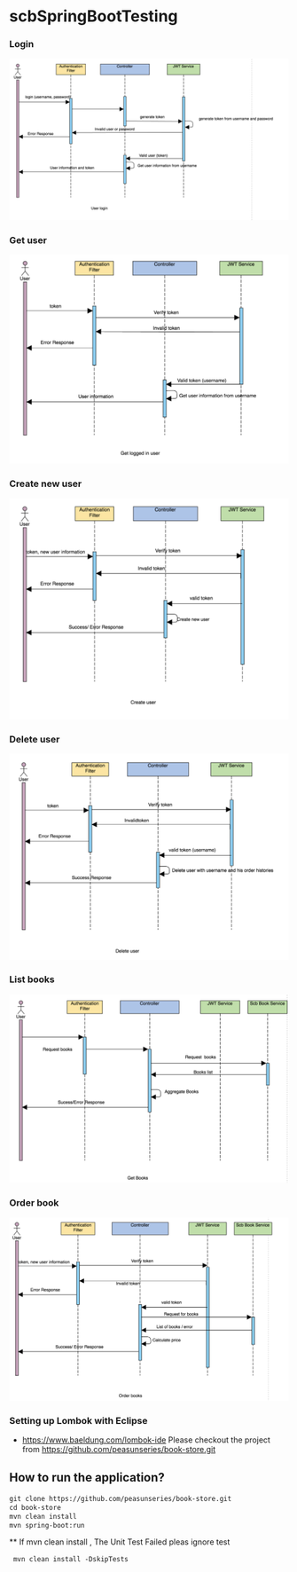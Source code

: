 # scbSpringBootTesting

### Login
<img src="images/login.png"/>

### Get user
<img src="images/getuser.png"/>

### Create new user
<img src="images/newuser.png"/>

### Delete user
<img src="images/deleteuser.png"/>

### List books
<img src="images/listbook.png"/>

### Order book
<img src="images/orderbook.png"/>

### Setting up Lombok with Eclipse

- https://www.baeldung.com/lombok-ide
Please checkout the project from 
https://github.com/peasunseries/book-store.git

## How to run the application?
~~~
git clone https://github.com/peasunseries/book-store.git
cd book-store
mvn clean install
mvn spring-boot:run

~~~


** If mvn clean install , The Unit Test Failed pleas ignore test

~~~
 mvn clean install -DskipTests
~~~
